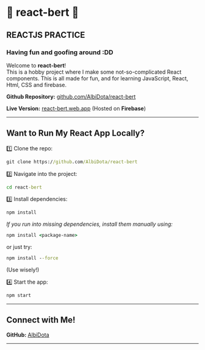 # 🦐 react-bert 🦐
##  REACTJS PRACTICE 
### Having fun and goofing around :DD 

Welcome to **react-bert**!   
This is a hobby project where I make some not-so-complicated React components.
This is all made for fun, and for learning JavaScript, React, Html, CSS and firebase.

**Github Repository:** [github.com/AlbiDota/react-bert](https://github.com/AlbiDota/react-bert)

**Live Version:** [react-bert.web.app](https://react-bert.web.app/) (Hosted on **Firebase**)

---

## Want to Run My React App Locally?    

1️⃣ Clone the repo:  
```cmd
git clone https://github.com/AlbiDota/react-bert
```  

2️⃣ Navigate into the project:  
```cmd
cd react-bert
```  

3️⃣ Install dependencies:  
```cmd
npm install
```  

 _If you run into missing dependencies, install them manually using:_  
```cmd
npm install <package-name>
```  
or just try:  
```cmd
npm install --force
```  
(Use wisely!)  

4️⃣ Start the app:  
```cmd
npm start
```  

 
---

## Connect with Me!  
**GitHub:** [AlbiDota](https://github.com/AlbiDota)  

---
